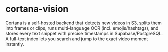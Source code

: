 # cortana-vision
Cortana is a self-hosted backend that detects new videos in S3, splits them into frames or clips, runs multi-language OCR (incl. emojis/hashtags), and stores every text snippet with precise timestamps in Supabase/PostgreSQL. A full-text index lets you search and jump to the exact video moment instantly.
